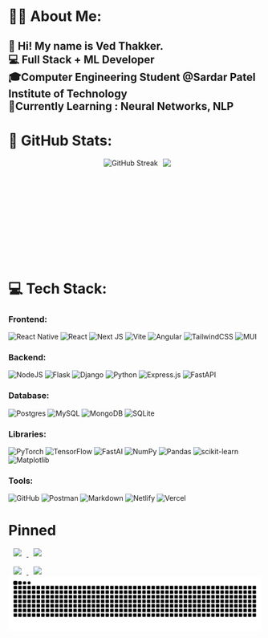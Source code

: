 # 👨‍💻 About Me:
<h2 align="left">
  👋 Hi! My name is Ved Thakker.<br>
  💻 Full Stack + ML Developer<br>
  🎓Computer Engineering Student @Sardar Patel Institute of Technology<br>
  🔭Currently Learning : Neural Networks, NLP </h2>
  
# 🚀 GitHub Stats:
<div align="center">
  <div style="display: flex; justify-content: center; align-items: flex-start; gap: 10; flex-wrap: wrap;">
  <img hspace="10" src="https://streak-stats.demolab.com?user=godfather979&theme=blue-green" alt="GitHub Streak" style="height: 200px;" />
  <img src="https://github-readme-stats.vercel.app/api/top-langs/?username=godfather979&layout=compact&theme=blue-green&size_weight=0.5&count_weight=0.5" style="height: 200px;" />
</div>
</div>

# 💻 Tech Stack:
### Frontend:
![React Native](https://img.shields.io/badge/react_native-%2320232a.svg?style=flat&logo=react&logoColor=%2361DAFB) ![React](https://img.shields.io/badge/react-%2320232a.svg?style=flat&logo=react&logoColor=%2361DAFB) ![Next JS](https://img.shields.io/badge/Next-black?style=flat&logo=next.js&logoColor=white)  ![Vite](https://img.shields.io/badge/vite-%23646CFF.svg?style=flat&logo=vite&logoColor=white) ![Angular](https://img.shields.io/badge/angular-%23DD0031.svg?style=flat&logo=angular&logoColor=white) ![TailwindCSS](https://img.shields.io/badge/tailwindcss-%2338B2AC.svg?style=flat&logo=tailwind-css&logoColor=white) ![MUI](https://img.shields.io/badge/MUI-%230081CB.svg?style=flat&logo=mui&logoColor=white)
### Backend: 
![NodeJS](https://img.shields.io/badge/node.js-6DA55F?style=flat&logo=node.js&logoColor=white) ![Flask](https://img.shields.io/badge/flask-%23000.svg?style=flat&logo=flask&logoColor=white)  ![Django](https://img.shields.io/badge/django-%23092E20.svg?style=flat&logo=django&logoColor=white) ![Python](https://img.shields.io/badge/python-3670A0?style=flat&logo=python&logoColor=ffdd54) ![Express.js](https://img.shields.io/badge/express.js-%23404d59.svg?style=flat&logo=express&logoColor=%2361DAFB) ![FastAPI](https://img.shields.io/badge/FastAPI-005571?style=flat&logo=fastapi) 
### Database: 
![Postgres](https://img.shields.io/badge/postgres-%23316192.svg?style=flat&logo=postgresql&logoColor=white) ![MySQL](https://img.shields.io/badge/mysql-4479A1.svg?style=flat&logo=mysql&logoColor=white) ![MongoDB](https://img.shields.io/badge/MongoDB-%234ea94b.svg?style=flat&logo=mongodb&logoColor=white) ![SQLite](https://img.shields.io/badge/sqlite-%2307405e.svg?style=flat&logo=sqlite&logoColor=white) 
### Libraries:
![PyTorch](https://img.shields.io/badge/PyTorch-%23EE4C2C.svg?style=flat&logo=PyTorch&logoColor=white)  ![TensorFlow](https://img.shields.io/badge/TensorFlow-%23FF6F00.svg?style=flat&logo=TensorFlow&logoColor=white) ![FastAI](https://img.shields.io/badge/FastAI-%23ffffff.svg?style=flat&logo=PyTorch&logoColor=black) ![NumPy](https://img.shields.io/badge/numpy-%23013243.svg?style=flat&logo=numpy&logoColor=white) ![Pandas](https://img.shields.io/badge/pandas-%23150458.svg?style=flat&logo=pandas&logoColor=white) ![scikit-learn](https://img.shields.io/badge/scikit--learn-%23F7931E.svg?style=flat&logo=scikit-learn&logoColor=white) ![Matplotlib](https://img.shields.io/badge/Matplotlib-%23ffffff.svg?style=flat&logo=Matplotlib&logoColor=black) 
### Tools:
![GitHub](https://img.shields.io/badge/github-%23121011.svg?style=flat&logo=github&logoColor=white) ![Postman](https://img.shields.io/badge/Postman-FF6C37?style=flat&logo=postman&logoColor=white)
 ![Markdown](https://img.shields.io/badge/markdown-%23000000.svg?style=flat&logo=markdown&logoColor=white)  ![Netlify](https://img.shields.io/badge/netlify-%230D9488.svg?style=flat&logo=netlify&logoColor=#00C7B7) ![Vercel](https://img.shields.io/badge/vercel-%23000000.svg?style=flat&logo=vercel&logoColor=white)  
# Pinned
<a href="https://github.com/godfather979/F1-Analytics-and-ML">
  <img width="400" hspace="10" src="https://github-readme-stats.vercel.app/api/pin/?username=godfather979&repo=F1-Analytics-and-ML&theme=github_dark" />
</a>
<a href="https://github.com/godfather979/SafeQuest">
  <img width="400" hspace="10" src="https://github-readme-stats.vercel.app/api/pin/?username=godfather979&repo=SafeQuest&theme=github_dark" />
</a>

<br>
<br>

<a href="https://github.com/godfather979/Founder-Flow">
  <img width="400" hspace="10" src="https://github-readme-stats.vercel.app/api/pin/?username=godfather979&repo=Founder-Flow&theme=github_dark" />
</a>
<a href="https://github.com/godfather979/What-a-mess">
  <img width="400" hspace="10" src="https://github-readme-stats.vercel.app/api/pin/?username=godfather979&repo=What-a-mess&theme=github_dark" />
</a>


<img src="https://raw.githubusercontent.com/godfather979/godfather979/output/snake.svg" alt="Snake animation" />


